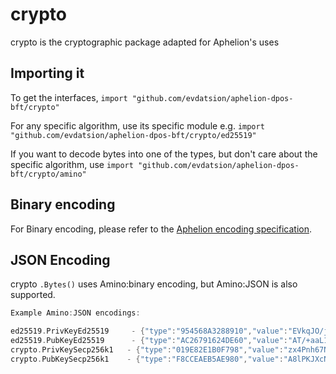 # crypto

crypto is the cryptographic package adapted for Aphelion's uses

## Importing it
To get the interfaces,
`import "github.com/evdatsion/aphelion-dpos-bft/crypto"`

For any specific algorithm, use its specific module e.g.
`import "github.com/evdatsion/aphelion-dpos-bft/crypto/ed25519"`

If you want to decode bytes into one of the types, but don't care about the specific algorithm, use
`import "github.com/evdatsion/aphelion-dpos-bft/crypto/amino"`

## Binary encoding

For Binary encoding, please refer to the [Aphelion encoding specification](https://github.com/evdatsion/aphelion-dpos-bft/blob/master/docs/spec/blockchain/encoding.md).

## JSON Encoding

crypto `.Bytes()` uses Amino:binary encoding, but Amino:JSON is also supported.

```go
Example Amino:JSON encodings:

ed25519.PrivKeyEd25519     - {"type":"954568A3288910","value":"EVkqJO/jIXp3rkASXfh9YnyToYXRXhBr6g9cQVxPFnQBP/5povV4HTjvsy530kybxKHwEi85iU8YL0qQhSYVoQ=="}
ed25519.PubKeyEd25519      - {"type":"AC26791624DE60","value":"AT/+aaL1eB0477Mud9JMm8Sh8BIvOYlPGC9KkIUmFaE="}
crypto.PrivKeySecp256k1   - {"type":"019E82E1B0F798","value":"zx4Pnh67N+g2V+5vZbQzEyRerX9c4ccNZOVzM9RvJ0Y="}
crypto.PubKeySecp256k1    - {"type":"F8CCEAEB5AE980","value":"A8lPKJXcNl5VHt1FK8a244K9EJuS4WX1hFBnwisi0IJx"}
```
